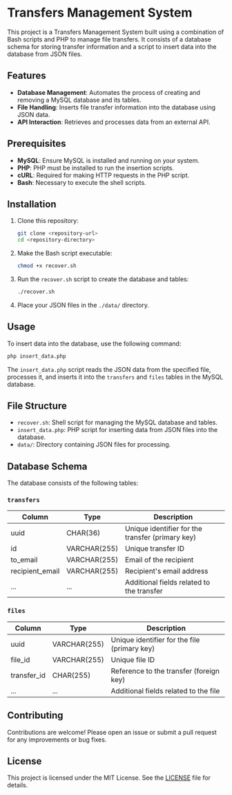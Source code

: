 # Transfers Management System

This project is a Transfers Management System built using a combination of Bash scripts and PHP to manage file transfers. It consists of a database schema for storing transfer information and a script to insert data into the database from JSON files.

## Features

- **Database Management**: Automates the process of creating and removing a MySQL database and its tables.
- **File Handling**: Inserts file transfer information into the database using JSON data.
- **API Interaction**: Retrieves and processes data from an external API.

## Prerequisites

- **MySQL**: Ensure MySQL is installed and running on your system.
- **PHP**: PHP must be installed to run the insertion scripts.
- **cURL**: Required for making HTTP requests in the PHP script.
- **Bash**: Necessary to execute the shell scripts.

## Installation

1. Clone this repository:

   ```bash
   git clone <repository-url>
   cd <repository-directory>
   ```

2. Make the Bash script executable:

   ```bash
   chmod +x recover.sh
   ```

3. Run the `recover.sh` script to create the database and tables:

   ```bash
   ./recover.sh
   ```

4. Place your JSON files in the `./data/` directory.

## Usage

To insert data into the database, use the following command:

```bash
php insert_data.php
```

The `insert_data.php` script reads the JSON data from the specified file, processes it, and inserts it into the `transfers` and `files` tables in the MySQL database.

## File Structure

- `recover.sh`: Shell script for managing the MySQL database and tables.
- `insert_data.php`: PHP script for inserting data from JSON files into the database.
- `data/`: Directory containing JSON files for processing.

## Database Schema

The database consists of the following tables:

### `transfers`

| Column                         | Type         | Description                                    |
|--------------------------------|--------------|------------------------------------------------|
| uuid                           | CHAR(36)    | Unique identifier for the transfer (primary key) |
| id                             | VARCHAR(255) | Unique transfer ID                             |
| to_email                       | VARCHAR(255) | Email of the recipient                        |
| recipient_email                | VARCHAR(255) | Recipient's email address                      |
| ...                            | ...          | Additional fields related to the transfer     |

### `files`

| Column                         | Type         | Description                                    |
|--------------------------------|--------------|------------------------------------------------|
| uuid                           | VARCHAR(255) | Unique identifier for the file (primary key)  |
| file_id                        | VARCHAR(255) | Unique file ID                                 |
| transfer_id                    | CHAR(255)    | Reference to the transfer (foreign key)       |
| ...                            | ...          | Additional fields related to the file         |

## Contributing

Contributions are welcome! Please open an issue or submit a pull request for any improvements or bug fixes.

## License

This project is licensed under the MIT License. See the [LICENSE](LICENSE) file for details.
